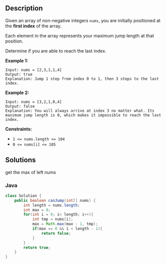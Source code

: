 ## Description

Given an array of non-negative integers `nums`, you are initially positioned at the **first index** of the array.

Each element in the array represents your maximum jump length at that position.

Determine if you are able to reach the last index.

 

**Example 1:**

```
Input: nums = [2,3,1,1,4]
Output: true
Explanation: Jump 1 step from index 0 to 1, then 3 steps to the last index.
```

**Example 2:**

```
Input: nums = [3,2,1,0,4]
Output: false
Explanation: You will always arrive at index 3 no matter what. Its maximum jump length is 0, which makes it impossible to reach the last index.
```

 

**Constraints:**

- `1 <= nums.length <= 104`
- `0 <= nums[i] <= 105`



## Solutions

get the max of left nums

### Java

```java
class Solution {
    public boolean canJump(int[] nums) {
        int length = nums.length;
        int max = 0;
        for(int i = 0; i< length; i++){
            int tmp = nums[i];
            max = Math.max(max - 1, tmp);
            if(max == 0 && i < length - 1){
                return false;
            }
        }
        return true;
    }
}
```

